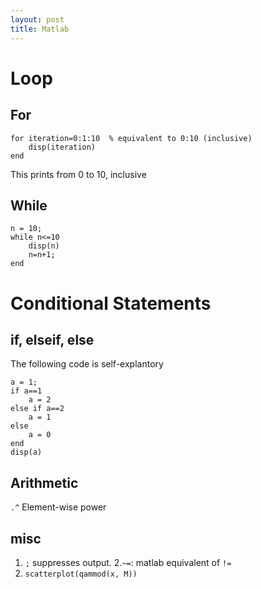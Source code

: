 ```yaml
---
layout: post
title: Matlab
---
```

# Loop
## For
```
for iteration=0:1:10  % equivalent to 0:10 (inclusive)
    disp(iteration)
end
```
This prints from 0 to 10, inclusive

## While
```
n = 10;
while n<=10
    disp(n)
    n=n+1;
end
```

# Conditional Statements
## if, elseif, else
The following code is self-explantory
```
a = 1;
if a==1
    a = 2
else if a==2
    a = 1
else
    a = 0
end
disp(a)
```
## Arithmetic
`.^` Element-wise power

## misc
1. `;` suppresses output.
2.`~=`: matlab equivalent of `!=`
3. `scatterplot(qammod(x, M))`